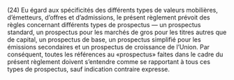 (24) Eu égard aux spécificités des différents types de valeurs mobilières, d’émetteurs, d’offres et d’admissions, le présent règlement prévoit des règles concernant différents types de prospectus — un prospectus standard, un prospectus pour les marchés de gros pour les titres autres que de capital, un prospectus de base, un prospectus simplifié pour les émissions secondaires et un prospectus de croissance de l’Union. Par conséquent, toutes les références au «prospectus» faites dans le cadre du présent règlement doivent s’entendre comme se rapportant à tous ces types de prospectus, sauf indication contraire expresse.